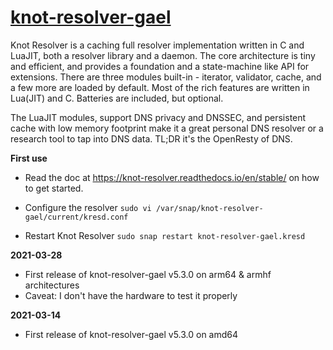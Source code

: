 # [knot-resolver-gael](https://snapcraft.io/knot-resolver-gael)

Knot Resolver is a caching full resolver implementation written in C and LuaJIT, both a resolver library and a daemon. The core architecture is tiny and efficient, and provides a foundation and a state-machine like API for extensions. There are three modules built-in - iterator, validator, cache, and a few more are loaded by default. Most of the rich features are written in Lua(JIT) and C. Batteries are included, but optional.

The LuaJIT modules, support DNS privacy and DNSSEC, and persistent cache with low memory footprint make it a great personal DNS resolver or a research tool to tap into DNS data. TL;DR it's the OpenResty of DNS.

**First use**

* Read the doc at https://knot-resolver.readthedocs.io/en/stable/ on how to get started.

* Configure the resolver
`sudo vi /var/snap/knot-resolver-gael/current/kresd.conf`

* Restart Knot Resolver
`sudo snap restart knot-resolver-gael.kresd`

**2021-03-28**

* First release of knot-resolver-gael v5.3.0 on arm64 & armhf architectures
* Caveat: I don't have the hardware to test it properly

**2021-03-14**

* First release of knot-resolver-gael v5.3.0 on amd64
